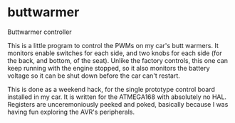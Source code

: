 # buttwarmer

Buttwarmer controller

This is a little program to control the PWMs on my car's butt warmers.  It
monitors enable switches for each side, and two knobs for each side (for the
back, and bottom, of the seat).  Unlike the factory controls, this one can keep
running with the engine stopped, so it also monitors the battery voltage so it
can be shut down before the car can't restart.

This is done as a weekend hack, for the single prototype control board
installed in my car.  It is written for the ATMEGA168 with absolutely no HAL.
Registers are unceremoniously peeked and poked, basically because I was having
fun exploring the AVR's peripherals.

